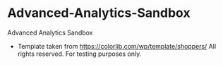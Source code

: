 # Advanced-Analytics-Sandbox
Advanced Analytics Sandbox
- Template taken from https://colorlib.com/wp/template/shoppers/  All rights reserved. For testing purposes only. 
